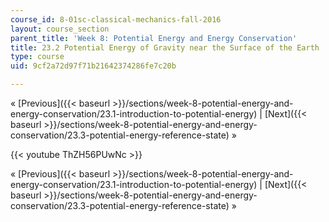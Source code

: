 ```yaml
---
course_id: 8-01sc-classical-mechanics-fall-2016
layout: course_section
parent_title: 'Week 8: Potential Energy and Energy Conservation'
title: 23.2 Potential Energy of Gravity near the Surface of the Earth
type: course
uid: 9cf2a72d97f71b21642374286fe7c20b

---
```


« [Previous]({{< baseurl >}}/sections/week-8-potential-energy-and-energy-conservation/23.1-introduction-to-potential-energy) | [Next]({{< baseurl >}}/sections/week-8-potential-energy-and-energy-conservation/23.3-potential-energy-reference-state) »

{{< youtube ThZH56PUwNc >}}

« [Previous]({{< baseurl >}}/sections/week-8-potential-energy-and-energy-conservation/23.1-introduction-to-potential-energy) | [Next]({{< baseurl >}}/sections/week-8-potential-energy-and-energy-conservation/23.3-potential-energy-reference-state) »